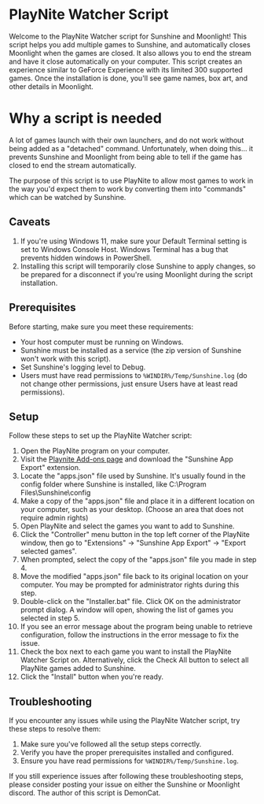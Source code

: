 # PlayNite Watcher Script

Welcome to the PlayNite Watcher script for Sunshine and Moonlight! This script helps you add multiple games to Sunshine, and automatically closes Moonlight when the games are closed. It also allows you to end the stream and have it close automatically on your computer. This script creates an experience similar to GeForce Experience with its limited 300 supported games. Once the installation is done, you'll see game names, box art, and other details in Moonlight.

# Why a script is needed
A lot of games launch with their own launchers, and do not work without being added as a "detached" command. Unfortunately, when doing this... it prevents Sunshine and Moonlight from being able to tell if the game has closed to end the stream automatically.

The purpose of this script is to use PlayNite to allow most games to work in the way you'd expect them to work by converting them into "commands" which can be watched by Sunshine.

## Caveats

1. If you're using Windows 11, make sure your Default Terminal setting is set to Windows Console Host. Windows Terminal has a bug that prevents hidden windows in PowerShell.
2. Installing this script will temporarily close Sunshine to apply changes, so be prepared for a disconnect if you're using Moonlight during the script installation.

## Prerequisites

Before starting, make sure you meet these requirements:

- Your host computer must be running on Windows.
- Sunshine must be installed as a service (the zip version of Sunshine won't work with this script).
- Set Sunshine's logging level to Debug.
- Users must have read permissions to `%WINDIR%/Temp/Sunshine.log` (do not change other permissions, just ensure Users have at least read permissions).

## Setup

Follow these steps to set up the PlayNite Watcher script:

1. Open the PlayNite program on your computer.
2. Visit the [Playnite Add-ons page](https://playnite.link/addons.html) and download the "Sunshine App Export" extension.
3. Locate the "apps.json" file used by Sunshine. It's usually found in the config folder where Sunshine is installed, like C:\Program Files\Sunshine\config
4. Make a copy of the "apps.json" file and place it in a different location on your computer, such as your desktop. (Choose an area that does not require admin rights)
5. Open PlayNite and select the games you want to add to Sunshine.
6. Click the "Controller" menu button in the top left corner of the PlayNite window, then go to "Extensions" -> "Sunshine App Export" -> "Export selected games".
7. When prompted, select the copy of the "apps.json" file you made in step 4. 
8. Move the modified "apps.json" file back to its original location on your computer. You may be prompted for administrator rights during this step.
9. Double-click on the "Installer.bat" file. Click OK on the administrator prompt dialog. A window will open, showing the list of games you selected in step 5.
10. If you see an error message about the program being unable to retrieve configuration, follow the instructions in the error message to fix the issue.
11. Check the box next to each game you want to install the PlayNite Watcher Script on. Alternatively, click the Check All button to select all PlayNite games added to Sunshine.
12. Click the "Install" button when you're ready.

## Troubleshooting

If you encounter any issues while using the PlayNite Watcher script, try these steps to resolve them:

1. Make sure you've followed all the setup steps correctly.
2. Verify you have the proper prerequisites installed and configured.
3. Ensure you have read permissions for `%WINDIR%/Temp/Sunshine.log`.

If you still experience issues after following these troubleshooting steps, please consider posting your issue on either the Sunshine or Moonlight discord. The author of this script is DemonCat.
